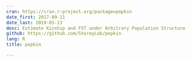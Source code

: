 ```yaml
---
cran: https://cran.r-project.org/package=popkin
date_first: 2017-09-11
date_last: 2019-05-13
desc: Estimate Kinship and FST under Arbitrary Population Structure
github: https://github.com/StoreyLab/popkin
lang: R
title: popkin

---
```

